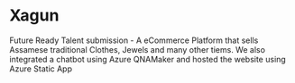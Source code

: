 # Xagun
Future Ready Talent submission - A eCommerce Platform that sells Assamese traditional Clothes, Jewels and many other tiems. We also integrated a chatbot using Azure QNAMaker and hosted the website using Azure Static App
